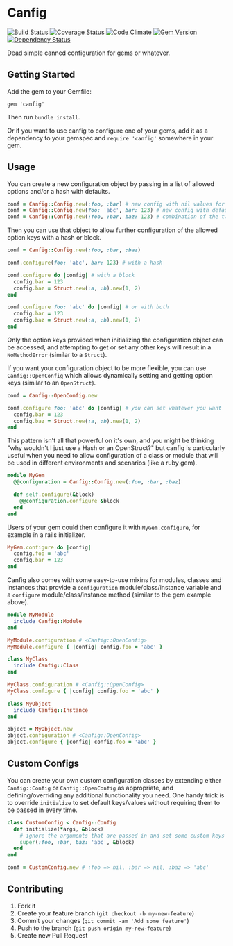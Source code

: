 # Canfig

[![Build Status](https://travis-ci.org/markrebec/canfig.png)](https://travis-ci.org/markrebec/canfig)
[![Coverage Status](https://coveralls.io/repos/markrebec/canfig/badge.svg)](https://coveralls.io/r/markrebec/canfig)
[![Code Climate](https://codeclimate.com/github/markrebec/canfig.png)](https://codeclimate.com/github/markrebec/canfig)
[![Gem Version](https://badge.fury.io/rb/canfig.png)](http://badge.fury.io/rb/canfig)
[![Dependency Status](https://gemnasium.com/markrebec/canfig.png)](https://gemnasium.com/markrebec/canfig)

Dead simple canned configuration for gems or whatever.

## Getting Started

Add the gem to your Gemfile:

    gem 'canfig'

Then run `bundle install`.

Or if you want to use canfig to configure one of your gems, add it as a dependency to your gemspec and `require 'canfig'` somewhere in your gem.

## Usage

You can create a new configuration object by passing in a list of allowed options and/or a hash with defaults.

```ruby
conf = Canfig::Config.new(:foo, :bar) # new config with nil values for provided keys
conf = Canfig::Config.new(foo: 'abc', bar: 123) # new config with default values
conf = Canfig::Config.new(:foo, :bar, baz: 123) # combination of the two
```

Then you can use that object to allow further configuration of the allowed option keys with a hash or block.

```ruby
conf = Canfig::Config.new(:foo, :bar, :baz)

conf.configure(foo: 'abc', bar: 123) # with a hash

conf.configure do |config| # with a block
  config.bar = 123
  config.baz = Struct.new(:a, :b).new(1, 2)
end

conf.configure foo: 'abc' do |config| # or with both
  config.bar = 123
  config.baz = Struct.new(:a, :b).new(1, 2)
end
```

Only the option keys provided when initializing the configuration object can be accessed, and attempting to get or set any other keys will result in a `NoMethodError` (similar to a `Struct`).

If you want your configuration object to be more flexible, you can use `Canfig::OpenConfig` which allows dynamically setting and getting option keys (similar to an `OpenStruct`).

```ruby
conf = Canfig::OpenConfig.new

conf.configure foo: 'abc' do |config| # you can set whatever you want
  config.bar = 123
  config.baz = Struct.new(:a, :b).new(1, 2)
end
```

This pattern isn't all that powerful on it's own, and you might be thinking "why wouldn't I just use a Hash or an OpenStruct?" but canfig is particularly useful when you need to allow configuration of a class or module that will be used in different environments and scenarios (like a ruby gem).

```ruby
module MyGem
  @@configuration = Canfig::Config.new(:foo, :bar, :baz)

  def self.configure(&block)
    @@configuration.configure &block
  end
end
```

Users of your gem could then configure it with `MyGem.configure`, for example in a rails initializer.

```ruby
MyGem.configure do |config|
  config.foo = 'abc'
  config.bar = 123
end
```

Canfig also comes with some easy-to-use mixins for modules, classes and instances that provide a `configuration` module/class/instance variable and a `configure` module/class/instance method (similar to the gem example above).

```ruby
module MyModule
  include Canfig::Module
end

MyModule.configuration # <Canfig::OpenConfig>
MyModule.configure { |config| config.foo = 'abc' }

class MyClass
  include Canfig::Class
end

MyClass.configuration # <Canfig::OpenConfig>
MyClass.configure { |config| config.foo = 'abc' }

class MyObject
  include Canfig::Instance
end

object = MyObject.new
object.configuration # <Canfig::OpenConfig>
object.configure { |config| config.foo = 'abc' }
```

## Custom Configs

You can create your own custom configuration classes by extending either `Canfig::Config` or `Canfig::OpenConfig` as appropriate, and defining/overriding any additional functionality you need. One handy trick is to override `initialize` to set default keys/values without requiring them to be passed in every time.

```ruby
class CustomConfig < Canfig::Config
  def initialize(*args, &block)
    # ignore the arguments that are passed in and set some custom keys and defaults
    super(:foo, :bar, baz: 'abc', &block)
  end
end

conf = CustomConfig.new # :foo => nil, :bar => nil, :baz => 'abc'
```

## Contributing
1. Fork it
2. Create your feature branch (`git checkout -b my-new-feature`)
3. Commit your changes (`git commit -am 'Add some feature'`)
4. Push to the branch (`git push origin my-new-feature`)
5. Create new Pull Request
